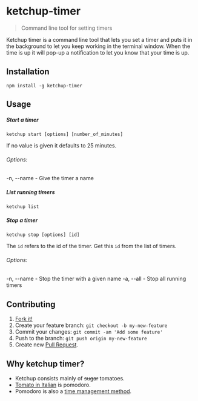 # ketchup-timer

> Command line tool for setting timers

Ketchup timer is a command line tool that lets you set a timer and puts it in the background to let you keep working in the terminal window. When the time is up it will pop-up a notification to let you know that your time is up.

## Installation

```
npm install -g ketchup-timer
```

## Usage

##### Start a timer

```
ketchup start [options] [number_of_minutes]
```
If no value is given it defaults to 25 minutes.

###### Options:
-n, --name <name> - Give the timer a name


##### List running timers

```
ketchup list
```

##### Stop a timer

```
ketchup stop [options] [id]
```

The `id` refers to the id of the timer. Get this `id` from the list of timers.

###### Options:
-n, --name <name> - Stop the timer with a given name
-a, --all - Stop all running timers

## Contributing

1. [Fork it!](https://github.com/hjerling/ketchup-timer/fork)
2. Create your feature branch: `git checkout -b my-new-feature`
3. Commit your changes: `git commit -am 'Add some feature'`
4. Push to the branch: `git push origin my-new-feature`
5. Create new [Pull Request](https://github.com/hjerling/ketchup-timer/pulls).

## Why ketchup timer?

* Ketchup consists mainly of ~~sugar~~ tomatoes.
* [Tomato in Italian](https://translate.google.co.uk/#en/it/tomato) is pomodoro.
* Pomodoro is also a [time management method](https://en.wikipedia.org/wiki/Pomodoro_Technique).
